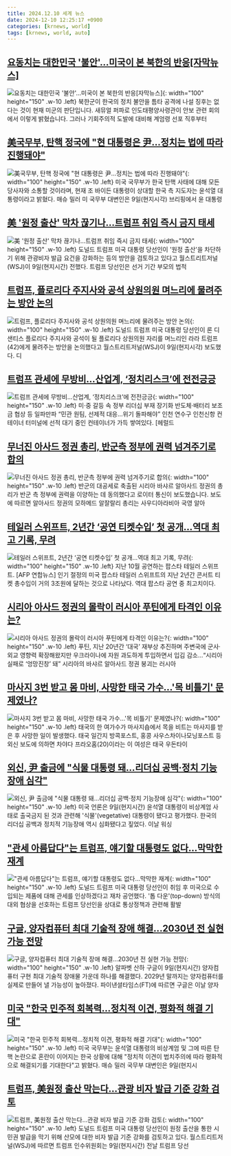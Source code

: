 ```yaml
---
title: 2024.12.10 세계 뉴스
date: 2024-12-10 12:25:17 +0900
categories: [krnews, world]
tags: [krnews, world, auto]
---
```

## [요동치는 대한민국 '불안'...미국이 본 북한의 반응[자막뉴스]](https://n.news.naver.com/mnews/article/052/0002125361)

![요동치는 대한민국 '불안'...미국이 본 북한의 반응[자막뉴스]](https://mimgnews.pstatic.net/image/origin/052/2024/12/09/2125361.jpg?type=nf220_150){: width="100" height="150" .w-10 .left}
북한군이 한국의 정치 불안을 틈타 공격에 나설 징후는 없다는 것이 현재 미군의 판단입니다. 새뮤얼 퍼파로 인도태평양사령관이 안보 관련 회의에서 이렇게 밝혔습니다. 그러나 기회주의적 도발에 대비해 계엄령 선포 직후부터

## [美국무부, 탄핵 정국에 "현 대통령은 尹…정치는 법에 따라 진행돼야"](https://n.news.naver.com/mnews/article/003/0012951953)

![美국무부, 탄핵 정국에 "현 대통령은 尹…정치는 법에 따라 진행돼야"](https://mimgnews.pstatic.net/image/origin/003/2024/12/10/12951953.jpg?type=nf220_150){: width="100" height="150" .w-10 .left}
미국 국무부가 한국 탄핵 사태에 대해 모든 당사자와 소통할 것이라며, 현재 조 바이든 대통령이 상대할 한국 측 지도자는 윤석열 대통령이라고 밝혔다. 매슈 밀러 미 국무부 대변인은 9일(현지시각) 브리핑에서 윤 대통령

## [美 '원정 출산' 막차 끊기나…트럼프 취임 즉시 금지 태세](https://n.news.naver.com/mnews/article/015/0005067979)

![美 '원정 출산' 막차 끊기나…트럼프 취임 즉시 금지 태세](https://mimgnews.pstatic.net/image/origin/015/2024/12/10/5067979.jpg?type=nf220_150){: width="100" height="150" .w-10 .left}
도널드 트럼프 미국 대통령 당선인이 '원정 출산'을 차단하기 위해 관광비자 발급 요건을 강화하는 등의 방안을 검토하고 있다고 월스트리트저널(WSJ)이 9일(현지시간) 전했다. 트럼프 당선인은 선거 기간 부모의 법적

## [트럼프, 플로리다 주지사와 공석 상원의원 며느리에 물려주는 방안 논의](https://n.news.naver.com/mnews/article/003/0012952285)

![트럼프, 플로리다 주지사와 공석 상원의원 며느리에 물려주는 방안 논의](https://mimgnews.pstatic.net/image/origin/003/2024/12/10/12952285.jpg?type=nf220_150){: width="100" height="150" .w-10 .left}
도널드 트럼프 미국 대통령 당선인이 론 디샌티스 플로리다 주지사와 공석이 될 플로리다 상원의원 자리를 며느리인 라라 트럼프(42)에게 물려주는 방안을 논의했다고 월스트리트저널(WSJ)이 9일(현지시각) 보도했다. 디

## [트럼프 관세에 무방비…산업계, ‘정치리스크’에 전전긍긍](https://n.news.naver.com/mnews/article/016/0002399322)

![트럼프 관세에 무방비…산업계, ‘정치리스크’에 전전긍긍](https://mimgnews.pstatic.net/image/origin/016/2024/12/09/2399322.jpg?type=nf220_150){: width="100" height="150" .w-10 .left}
미·중 갈등 속 정부 리더십 부재 장기화 반도체·배터리 보조금 협상 등 일파만파 “민관 원팀, 선제적 대응…위기 돌파해야” 인천 연수구 인천신항 컨테이너 터미널에 선적 대기 중인 컨테이너가 가득 쌓여있다. [헤럴드

## [무너진 아사드 정권 총리, 반군측 정부에 권력 넘겨주기로 합의](https://n.news.naver.com/mnews/article/214/0001392528)

![무너진 아사드 정권 총리, 반군측 정부에 권력 넘겨주기로 합의](https://mimgnews.pstatic.net/image/origin/214/2024/12/10/1392528.jpg?type=nf220_150){: width="100" height="150" .w-10 .left}
반군의 대공세로 축출된 시리아 바샤르 알아사드 정권의 총리가 반군 측 정부에 권력을 이양하는 데 동의했다고 로이터 통신이 보도했습니다. 보도에 따르면 알아사드 정권의 모하메드 알잘랄리 총리는 사우디아라비아 국영 알아

## [테일러 스위프트, 2년간 ‘공연 티켓수입’ 첫 공개…역대 최고 기록, 무려](https://n.news.naver.com/mnews/article/016/0002399882)

![테일러 스위프트, 2년간 ‘공연 티켓수입’ 첫 공개…역대 최고 기록, 무려](https://mimgnews.pstatic.net/image/origin/016/2024/12/10/2399882.jpg?type=nf220_150){: width="100" height="150" .w-10 .left}
지난 10월 공연하는 팝스타 테일러 스위프트. [AFP 연합뉴스] 인기 절정의 미국 팝스타 테일러 스위프트의 지난 2년간 콘서트 티켓 총수입이 거의 3조원에 달하는 것으로 나타났다. 역대 팝스타 공연 중 최고치이다.

## [시리아 아사드 정권의 몰락이 러시아 푸틴에게 타격인 이유는?](https://n.news.naver.com/mnews/article/009/0005411094)

![시리아 아사드 정권의 몰락이 러시아 푸틴에게 타격인 이유는?](https://mimgnews.pstatic.net/image/origin/009/2024/12/10/5411094.jpg?type=nf220_150){: width="100" height="150" .w-10 .left}
푸틴, 지난 20년간 ‘대국’ 재부상 추진하며 주변국에 군사·외교 영향력 확장해왔지만 우크라이나에 자원 과도하게 투입하면서 입김 감소...“시리아 실패로 ‘엉망진창’ 돼” 시리아의 바샤르 알아사드 정권 붕괴는 러시아

## [마사지 3번 받고 몸 마비, 사망한 태국 가수...'목 비틀기' 문제였나?](https://n.news.naver.com/mnews/article/296/0000084641)

![마사지 3번 받고 몸 마비, 사망한 태국 가수...'목 비틀기' 문제였나?](https://mimgnews.pstatic.net/image/origin/296/2024/12/10/84641.jpg?type=nf220_150){: width="100" height="150" .w-10 .left}
태국의 한 여가수가 마사지숍에서 목을 비트는 마사지를 받은 후 사망한 일이 발생했다. 태국 일간지 방콕포스트, 홍콩 사우스차이나모닝포스트 등 외신 보도에 의하면 차야다 프라오홈(20)이라는 이 여성은 태국 우돈타이

## [외신, 尹 출금에 "식물 대통령 돼…리더십 공백·정치 기능장애 심각"](https://n.news.naver.com/mnews/article/277/0005514273)

![외신, 尹 출금에 "식물 대통령 돼…리더십 공백·정치 기능장애 심각"](https://mimgnews.pstatic.net/image/origin/277/2024/12/10/5514273.jpg?type=nf220_150){: width="100" height="150" .w-10 .left}
미국 언론은 9일(현지시간) 윤석열 대통령이 비상계엄 사태로 출국금지 된 것과 관련해 '식물'(vegetative) 대통령이 됐다고 평가했다. 한국의 리더십 공백과 정치적 기능장애 역시 심화됐다고 짚었다. 이날 워싱

## ["관세 아름답다"는 트럼프, 얘기할 대통령도 없다…막막한 재계](https://n.news.naver.com/mnews/article/421/0007956551)

!["관세 아름답다"는 트럼프, 얘기할 대통령도 없다…막막한 재계](https://mimgnews.pstatic.net/image/origin/421/2024/12/09/7956551.jpg?type=nf220_150){: width="100" height="150" .w-10 .left}
도널드 트럼프 미국 대통령 당선인이 취임 후 미국으로 수입되는 제품에 대해 관세를 인상하겠다고 재차 공언했다. '톱 다운'(top-down) 방식의 대외 협상을 선호하는 트럼프 당선인을 상대로 통상정책과 관련해 활발

## [구글, 양자컴퓨터 최대 기술적 장애 해결...2030년 전 실현 가능 전망](https://n.news.naver.com/mnews/article/014/0005279766)

![구글, 양자컴퓨터 최대 기술적 장애 해결...2030년 전 실현 가능 전망](https://mimgnews.pstatic.net/image/origin/014/2024/12/10/5279766.jpg?type=nf220_150){: width="100" height="150" .w-10 .left}
알파벳 산하 구글이 9일(현지시간) 양자컴퓨터 구현 최대 기술적 장애물 가운데 하나를 해결했다. 2029년 말까지는 양자컴퓨터를 실제로 만들어 낼 가능성이 높아졌다. 파이낸셜타임스(FT)에 따르면 구글은 이날 양자

## [미국 "한국 민주적 회복력…정치적 이견, 평화적 해결 기대"](https://n.news.naver.com/mnews/article/310/0000121228)

![미국 "한국 민주적 회복력…정치적 이견, 평화적 해결 기대"](https://mimgnews.pstatic.net/image/origin/310/2024/12/10/121228.jpg?type=nf220_150){: width="100" height="150" .w-10 .left}
미국 국무부는 윤석열 대통령의 비상계엄 및 그에 따른 탄핵 논란으로 혼란이 이어지는 한국 상황에 대해 "정치적 이견이 법치주의에 따라 평화적으로 해결되기를 기대한다"고 밝혔다. 매슈 밀러 국무부 대변인은 9일(현지시

## [트럼프, 美원정 출산 막는다…관광 비자 발급 기준 강화 검토](https://n.news.naver.com/mnews/article/119/0002902344)

![트럼프, 美원정 출산 막는다…관광 비자 발급 기준 강화 검토](https://mimgnews.pstatic.net/image/origin/119/2024/12/10/2902344.jpg?type=nf220_150){: width="100" height="150" .w-10 .left}
도널드 트럼프 미국 대통령 당선인이 원정 출산을 통한 시민권 발급을 막기 위해 산모에 대한 비자 발급 기준 강화를 검토하고 있다. 월스트리트저널(WSJ)에 따르면 트럼프 인수위원회는 9일(현지시간) 전날 트럼프 당선

